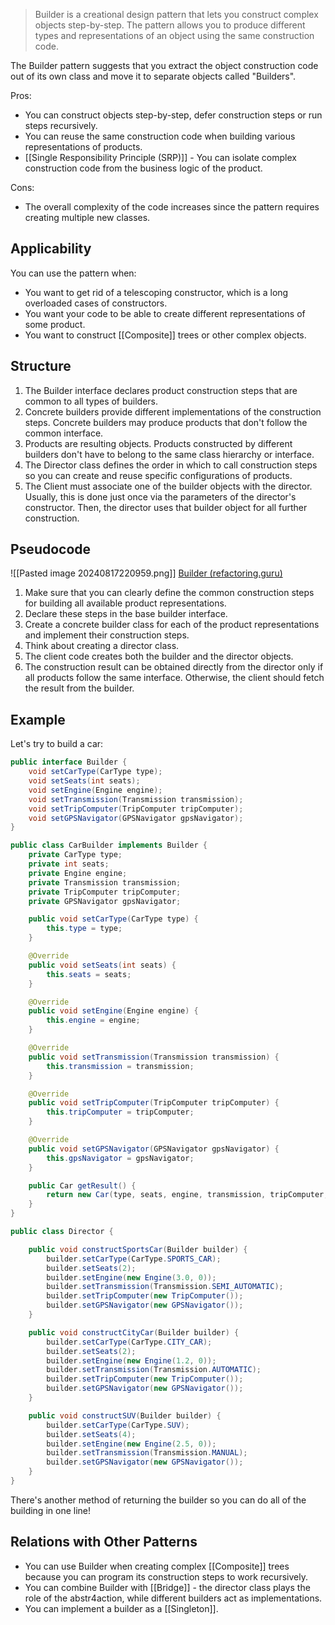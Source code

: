 > Builder is a creational design pattern that lets you construct complex objects step-by-step. The pattern allows you to produce different types and representations of an object using the same construction code.

The Builder pattern suggests that you extract the object construction code out of its own class and move it to separate objects called "Builders".

Pros:
- You can construct objects step-by-step, defer construction steps or run steps recursively.
- You can reuse the same construction code when building various representations of products.
- [[Single Responsibility Principle (SRP)]] - You can isolate complex construction code from the business logic of the product.

Cons:
- The overall complexity of the code increases since the pattern requires creating multiple new classes.
## Applicability
You can use the pattern when:
- You want to get rid of a telescoping constructor, which is a long overloaded cases of constructors.
- You want your code to be able to create different representations of some product.
- You want to construct [[Composite]] trees or other complex objects.
## Structure
1. The Builder interface declares product construction steps that are common to all types of builders.
2. Concrete builders provide different implementations of the construction steps. Concrete builders may produce products that don't follow the common interface.
3. Products are resulting objects. Products constructed by different builders don't have to belong to the same class hierarchy or interface.
4. The Director class defines the order in which to call construction steps so you can create and reuse specific configurations of products.
5. The Client must associate one of the builder objects with the director. Usually, this is done just once via the parameters of the director's constructor. Then, the director uses that builder object for all further construction.
## Pseudocode
![[Pasted image 20240817220959.png]]
[Builder (refactoring.guru)](https://refactoring.guru/design-patterns/builder)

1. Make sure that you can clearly define the common construction steps for building all available product representations. 
2. Declare these steps in the base builder interface.
3. Create a concrete builder class for each of the product representations and implement their construction steps.
4. Think about creating a director class.
5. The client code creates both the builder and the director objects.
6. The construction result can be obtained directly from the director only if all products follow the same interface. Otherwise, the client should fetch the result from the builder.
## Example
Let's try to build a car:
```java
public interface Builder {
    void setCarType(CarType type);
    void setSeats(int seats);
    void setEngine(Engine engine);
    void setTransmission(Transmission transmission);
    void setTripComputer(TripComputer tripComputer);
    void setGPSNavigator(GPSNavigator gpsNavigator);
}

public class CarBuilder implements Builder {
    private CarType type;
    private int seats;
    private Engine engine;
    private Transmission transmission;
    private TripComputer tripComputer;
    private GPSNavigator gpsNavigator;

    public void setCarType(CarType type) {
        this.type = type;
    }

    @Override
    public void setSeats(int seats) {
        this.seats = seats;
    }

    @Override
    public void setEngine(Engine engine) {
        this.engine = engine;
    }

    @Override
    public void setTransmission(Transmission transmission) {
        this.transmission = transmission;
    }

    @Override
    public void setTripComputer(TripComputer tripComputer) {
        this.tripComputer = tripComputer;
    }

    @Override
    public void setGPSNavigator(GPSNavigator gpsNavigator) {
        this.gpsNavigator = gpsNavigator;
    }

    public Car getResult() {
        return new Car(type, seats, engine, transmission, tripComputer, gpsNavigator);
    }
}

public class Director {

    public void constructSportsCar(Builder builder) {
        builder.setCarType(CarType.SPORTS_CAR);
        builder.setSeats(2);
        builder.setEngine(new Engine(3.0, 0));
        builder.setTransmission(Transmission.SEMI_AUTOMATIC);
        builder.setTripComputer(new TripComputer());
        builder.setGPSNavigator(new GPSNavigator());
    }

    public void constructCityCar(Builder builder) {
        builder.setCarType(CarType.CITY_CAR);
        builder.setSeats(2);
        builder.setEngine(new Engine(1.2, 0));
        builder.setTransmission(Transmission.AUTOMATIC);
        builder.setTripComputer(new TripComputer());
        builder.setGPSNavigator(new GPSNavigator());
    }

    public void constructSUV(Builder builder) {
        builder.setCarType(CarType.SUV);
        builder.setSeats(4);
        builder.setEngine(new Engine(2.5, 0));
        builder.setTransmission(Transmission.MANUAL);
        builder.setGPSNavigator(new GPSNavigator());
    }
}
```

There's another method of returning the builder so you can do all of the building in one line!
## Relations with Other Patterns
- You can use Builder when creating complex [[Composite]] trees because you can program its construction steps to work recursively.
- You can combine Builder with [[Bridge]] - the director class plays the role of the abstr4action, while different builders act as implementations.
- You can implement a builder as a [[Singleton]].